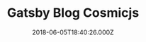 ---
title: Gatsby Blog Cosmicjs
github: https://github.com/cosmicjs/gatsby-blog-cosmicjs
demo: https://gatsby-blog-cosmicjs.netlify.app/
author: null
ssg:
  - Gatsby
cms:
  - Cosmic
date: 2018-06-05T18:40:26.000Z
description: 🚀⚡️ Blazing fast blog built with Gatsby and Cosmic 🔥
draft: true
publish_date: '2018-06-05T18:40:26Z'
update_date: '2020-10-25T15:54:09Z'
github_star: 24
github_fork: 27
---